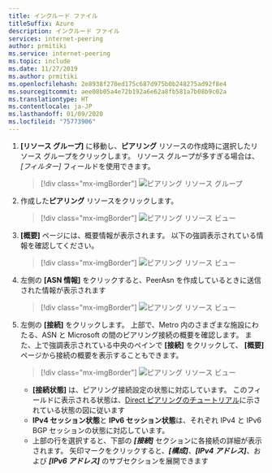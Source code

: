 ```yaml
---
title: インクルード ファイル
titleSuffix: Azure
description: インクルード ファイル
services: internet-peering
author: prmitiki
ms.service: internet-peering
ms.topic: include
ms.date: 11/27/2019
ms.author: prmitiki
ms.openlocfilehash: 2e8938f270ed175c687d975b0b248275ad92f8e4
ms.sourcegitcommit: aee08b05a4e72b192a6e62a8fb581a7b08b9c02a
ms.translationtype: HT
ms.contentlocale: ja-JP
ms.lasthandoff: 01/09/2020
ms.locfileid: "75773906"
---
```

1. **[リソース グループ]** に移動し、**ピアリング** リソースの作成時に選択したリソース グループをクリックします。 リソース グループが多すぎる場合は、 *[フィルター]* フィールドを使用できます。

    > [!div class="mx-imgBorder"]
    > ![ピアリング リソース グループ](../media/setup-direct-get-resourcegroup.png)

1. 作成した**ピアリング** リソースをクリックします。

    > [!div class="mx-imgBorder"]
    > ![ピアリング リソース ビュー](../media/setup-direct-get-open.png)

1. **[概要]** ページには、概要情報が表示されます。 以下の強調表示されている情報を確認してください。

    > [!div class="mx-imgBorder"]
    > ![ピアリング リソース ビュー](../media/setup-direct-get-overview.png)

1. 左側の **[ASN 情報]** をクリックすると、PeerAsn を作成しているときに送信された情報が表示されます

    > [!div class="mx-imgBorder"]
    > ![ピアリング リソース ビュー](../media/setup-direct-get-asninfo.png)

1. 左側の **[接続]** をクリックします。 上部で、Metro 内のさまざまな施設にわたる、ASN と Microsoft の間のピアリング接続の概要を確認します。 また、上で強調表示されている中央のペインで **[接続]** をクリックして、 **[概要]** ページから接続の概要を表示することもできます。

    > [!div class="mx-imgBorder"]
    > ![ピアリング リソース ビュー](../media/setup-direct-get-connectionssummary.png)

    * **[接続状態]** は、ピアリング接続設定の状態に対応しています。 このフィールドに表示される状態は、[Direct ピアリングのチュートリアル](../walkthrough-direct-all.md)に示されている状態の図に従います
    * **IPv4 セッション状態**と **IPv6 セッション状態**は、それぞれ IPv4 と IPv6 BGP セッションの状態に対応しています。  
    * 上部の行を選択すると、下部の ***[接続]*** セクションに各接続の詳細が表示されます。 矢印マークをクリックすると、***[構成]***、***[IPv4 アドレス]***、および ***[IPv6 アドレス]*** のサブセクションを展開できます

